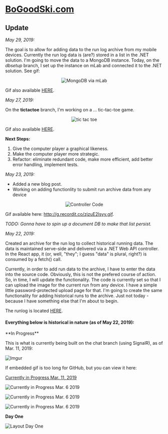 
# [BoGoodSki.com](http://bogoodski.com "BoGoodSki.com")



<h2>Update</h2>

<p><i>May 29, 2019:</i></p>

<p>The goal is to allow for adding data to the run log archive from my mobile devices.  Currently the run log data is (are?) stored in a list in the .NET solution.  I'm going to move the data to a MongoDB instance. Today, on the <i>dbsetup</i> branch, I set up the instance on mLab and connected it to the .NET solution.  See gif:</p>


<p align="center">
	<img src="http://g.recordit.co/t0B5ERQRu0.gif" alt="MongoDB via mLab">
</p>

<p>Gif also available <a href="http://g.recordit.co/t0B5ERQRu0.gif" target="_blank" rel="noreferrer noopener">HERE<a>.</p>


<p><i>May 27, 2019:</i></p>

<p>On the <b>tictactoe</b> branch, I'm working on a ... tic-tac-toe game.</p>
<p align="center">
	<img src="http://g.recordit.co/mutnfF18oH.gif" alt="tic tac toe">
</p>

<p>Gif also available <a href="http://g.recordit.co/mutnfF18oH.gif" target="_blank" rel="noreferrer noopener">HERE<a>.</p>
<p><b>Next Steps:</b></p>
<ol>
<li>Give the computer player a graphical likeness.</li>
<li>Make the computer player more strategic.</li>
<li>Refactor: eliminate redundant code, make more efficient, add better error handling, implement tests.</li>
</ol>


<p><i>May 23, 2019:</i></p>

<ul>
<li>Added a new blog post.</li>
<li>Working on adding functionlity to submit run archive data from any device</li>
</ul>
<p align="center">
	<img src="http://g.recordit.co/zjzuE2lsyy.gif" alt="Controller Code">
</p>
<p>Gif available here: <a href="http://g.recordit.co/zjzuE2lsyy.gif" target="_blank" rel="noreferrer noopener">http://g.recordit.co/zjzuE2lsyy.gif</a>.</p>
<p><i>TODO: Gonna have to spin up a document DB to make that list persist.</i></p>


<p><i>May 22, 2019:</i></p>

<p>Created an archive for the run log to collect historical running data.  The data is maintained serve-side and delivered via a .NET Web API controller.  In the React app, it (or, well, "they"; I guess "data" is plural, right?) is consumed by a fetch() call.</p>
<p>Currently, in order to add run data to the archive, I have to enter the data into the source code.  Obviously, this is not the prefered course of action.  So, in time, I will update the functionality.  The code is currently set so that I can upload the image for the current run from any device. I have a simple little password-protected upload page for that.  I'm going to create the same functionality for adding historical runs to the archive.  Just not today - because I have something else that I'm about to begin.</p>
<p>The runlog is located <a href="https://bogoodski2019.azurewebsites.net/runlog" rel="noopener noreferrer" target="_blank">HERE</a>.</p>









<h4>Everything below is historical in nature (as of May 22, 2019):</h4>
**In Progress** 







This is what is currently being built on the chat branch (using SignalR), as of Mar. 11, 2019:







![Imgur](https://i.imgur.com/0ov78tf.gif)






If embedded gif is too long for GitHub, but you can view it here: 





[Currently in Progress Mar. 11, 2019](https://i.imgur.com/0ov78tf.gif)







![Currently in Progress Mar. 6 2019](https://i.imgur.com/bXdU92y.jpg)



![Currently in Progress Mar. 6 2019](https://i.imgur.com/j1pxvIU.jpg)




![Currently in Progress Mar. 6 2019](https://i.imgur.com/U43fgAK.jpg)






**Day One**

![Layout Day One](https://media.giphy.com/media/1fgkWNXzRELdUOW6oG/giphy.gif "Layout - Day One")
